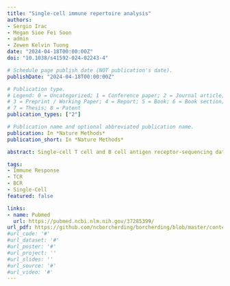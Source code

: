 ```yaml
---
title: "Single-cell immune repertoire analysis"
authors:
- Sergio Irac
- Megan Sioe Fei Soon
- admin 
- Zewen Kelvin Tuong
date: "2024-04-18T00:00:00Z"
doi: "10.1038/s41592-024-02243-4"

# Schedule page publish date (NOT publication's date).
publishDate: "2024-04-18T00:00:00Z"

# Publication type.
# Legend: 0 = Uncategorized; 1 = Conference paper; 2 = Journal article;
# 3 = Preprint / Working Paper; 4 = Report; 5 = Book; 6 = Book section;
# 7 = Thesis; 8 = Patent
publication_types: ["2"]

# Publication name and optional abbreviated publication name.
publication: In *Nature Methods*
publication_short: In *Nature Methods*

abstract: Single-cell T cell and B cell antigen receptor-sequencing data analysis can potentially perform in-depth assessments of adaptive immune cells that inform on understanding immune cell development to tracking clonal expansion in disease and therapy. However, it has been extremely challenging to analyze and interpret T cells and B cells and their adaptive immune receptor repertoires at the single-cell level due to not only the complexity of the data but also the underlying biology. In this Review, we delve into the computational breakthroughs that have transformed the analysis of single-cell T cell and B cell antigen receptor-sequencing data. 

tags:
- Immune Response
- TCR
- BCR
- Single-Cell
featured: false

links:
- name: Pubmed
  url: https://pubmed.ncbi.nlm.nih.gov/37285399/
url_pdf: https://github.com/ncborcherding/borcherding/blob/master/content/publication/irac2024single.pdf
#url_code: '#'
#url_dataset: '#'
#url_poster: '#'
#url_project: ''
#url_slides: ''
#url_source: '#'
#url_video: '#'
---
```


